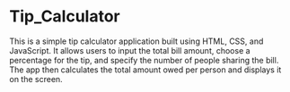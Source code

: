 # Tip_Calculator
This is a simple tip calculator application built using HTML, CSS, and JavaScript. It allows users to input the total bill amount, choose a percentage for the tip, and specify the number of people sharing the bill. The app then calculates the total amount owed per person and displays it on the screen.
